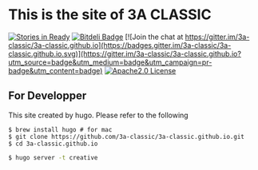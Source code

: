 # This is the site of 3A CLASSIC

[![Stories in Ready](https://badge.waffle.io/3a-classic/3a-classic.github.io.png?label=ready&title=Ready)](https://waffle.io/3a-classic/3a-classic.github.io)
[![Bitdeli Badge](https://d2weczhvl823v0.cloudfront.net/3a-classic/3a-classic.github.io/trend.png)](https://bitdeli.com/free "Bitdeli Badge")
[![Join the chat at https://gitter.im/3a-classic/3a-classic.github.io](https://badges.gitter.im/3a-classic/3a-classic.github.io.svg)](https://gitter.im/3a-classic/3a-classic.github.io?utm_source=badge&utm_medium=badge&utm_campaign=pr-badge&utm_content=badge)
[![Apache2.0 License](http://img.shields.io/badge/license-Apache2.0-blue.svg?style=flat)](LICENSE)

## For Developper

This site created by hugo.
Please refer to the following

```bash:cnosole
$ brew install hugo # for mac
$ git clone https://github.com/3a-classic/3a-classic.github.io.git
$ cd 3a-classic.github.io
```

```bash
$ hugo server -t creative
```

